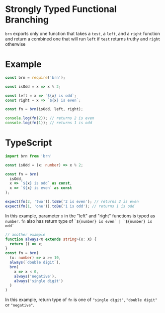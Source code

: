 # Strongly Typed Functional Branching

`brn` exports only one function that takes a `test`, a `left`, and a `right`
function and return a combined one that will run `left` if `test` returns truthy
and `right` otherwise

# Example

```js
const brn = require('brn');

const isOdd = x => x % 2;

const left = x => `${x} is odd`;
const right = x => `${x} is even`;

const fn = brn(isOdd, left, right);

console.log(fn(2)); // returns 2 is even
console.log(fn(1)); // returns 1 is odd
```

# TypeScript

```ts
import brn from 'brn'

const isOdd = (x: number) => x % 2;

const fn = brn(
  isOdd,
  x => `${x} is odd` as const,
  x => `${x} is even` as const
);

expect(fn(2, 'two')).toBe('2 is even'); // returns 2 is even
expect(fn(1, 'one')).toBe('1 is odd'); // returns 1 is odd
```

In this example, parameter `x` in the "left" and "right" functions is typed as `number`.
`fn` also has return type of `` `${number} is even` | `${number} is odd` ``


```ts
// another example
function always<X extends string>(x: X) {
  return () => x;
}
const fn = brn(
  (x: number) => x >= 10,
  always(`double digit`),
  brn(
    x => x < 0,
    always('negative'),
    always('single digit')
  )
)
```

In this example, return type of `fn` is one of `"single digit"`, `"double digit"` or `"negative"`.